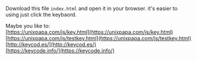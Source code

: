 Download this file `index.html` and open it in your browser.
it's easier to using just click the keybaord.

Maybe you like to:  
[https://unixpapa.com/js/key.html](https://unixpapa.com/js/key.html)  
[https://unixpapa.com/js/testkey.html](https://unixpapa.com/js/testkey.html)  
[http://keycod.es/](http://keycod.es/)  
[https://keycode.info/](https://keycode.info/)